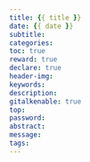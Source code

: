 ```yaml
---
title: {{ title }}
date: {{ date }}
subtitle:                        
categories:                       
toc: true                        
reward: true                      
declare: true                     
header-img:                      
keywords:                         
description:                      
gitalkenable: true
top: 
password: 
abstract: 
message: 
tags:                             
---
```

